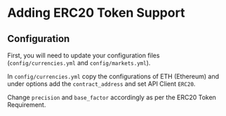 # Adding ERC20 Token Support

## Configuration

First, you will need to update your configuration files (`config/currencies.yml` and `config/markets.yml`).

In `config/currencies.yml` copy the configurations of ETH (Ethereum) and under options add the `contract_address`  and set API Client `ERC20`.

Change `precision` and `base_factor` accordingly as per the ERC20 Token Requirement. 